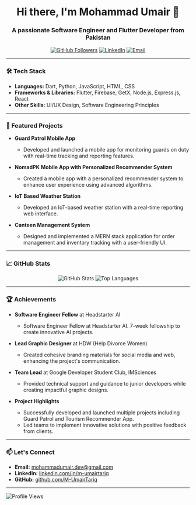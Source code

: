 <h1 align="center">Hi there, I'm Mohammad Umair 👋</h1>
<h3 align="center">A passionate Software Engineer and Flutter Developer from Pakistan</h3>

<p align="center">
  <a href="https://github.com/M-UmairTariq"><img src="https://img.shields.io/github/followers/M-UmairTariq?label=Follow&style=social" alt="GitHub Followers"></a>
  <a href="https://www.linkedin.com/in/m-umairtariq"><img src="https://img.shields.io/badge/LinkedIn-Connect-blue" alt="LinkedIn"></a>
  <a href="mailto:mohammadumair.dev@gmail.com"><img src="https://img.shields.io/badge/Email-Contact-red" alt="Email"></a>
</p>

---

### 🛠️ Tech Stack
- **Languages:** Dart, Python, JavaScript, HTML, CSS
- **Frameworks & Libraries:** Flutter, Firebase, GetX, Node.js, Express.js, React
- **Other Skills:** UI/UX Design, Software Engineering Principles

---

### 🌟 Featured Projects
- **Guard Patrol Mobile App**
  - Developed and launched a mobile app for monitoring guards on duty with real-time tracking and reporting features.
  
- **NomadPK Mobile App with Personalized Recommender System**
  - Created a mobile app with a personalized recommender system to enhance user experience using advanced algorithms.
  
- **IoT Based Weather Station**
  - Developed an IoT-based weather station with a real-time reporting web interface.
  
- **Canteen Management System**
  - Designed and implemented a MERN stack application for order management and inventory tracking with a user-friendly UI.

---

### 📈 GitHub Stats
<p align="center">
  <img src="https://github-readme-stats.vercel.app/api?username=M-UmairTariq&show_icons=true&theme=radical" alt="GitHub Stats">
  <img src="https://github-readme-stats.vercel.app/api/top-langs/?username=M-UmairTariq&layout=compact&theme=radical" alt="Top Languages">
</p>

---

### 🏆 Achievements
- **Software Engineer Fellow** at Headstarter AI
  - Software Engineer Fellow at Headstarter AI. 7-week fellowship to create innovative AI projects.
   
- **Lead Graphic Designer** at HDW (Help Divorce Women)
  - Created cohesive branding materials for social media and web, enhancing the project's communication.
  
- **Team Lead** at Google Developer Student Club, IMSciences
  - Provided technical support and guidance to junior developers while creating impactful graphic designs.

- **Project Highlights**
  - Successfully developed and launched multiple projects including Guard Patrol and Tourism Recommender App.
  - Led teams to implement innovative solutions with positive feedback from clients.

---

### 📫 Let's Connect
- **Email:** [mohammadumair.dev@gmail.com](mailto:mohammadumair.dev@gmail.com)
- **LinkedIn:** [linkedin.com/in/m-umairtariq](https://www.linkedin.com/in/m-umairtariq)
- **GitHub:** [github.com/M-UmairTariq](https://github.com/M-UmairTariq)

---

![Profile Views](https://komarev.com/ghpvc/?username=M-UmairTariq&color=blueviolet&style=flat-square)
